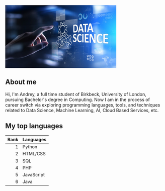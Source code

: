 
<img src="ds.jpeg" width="70%" height="70%" alt="Data Science">
</img>

## About me

Hi, I'm Andrey, a full time student of Birkbeck, University of London, pursuing Bachelor's degree in Computing. Now I am in the process of career switch via exploring programming languages, tools, and techniques related to Data Science, Machine Learning, AI, Cloud Based Services, etc.

## My top languages

| Rank| Languages  |
|----:|------------|
|    1| Python     |
|    2| HTML/CSS   |
|    3| SQL        |
|    4| PHP        |
|    5| JavaScript |
|    6| Java       |
